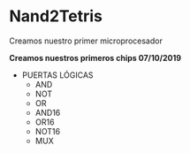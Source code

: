 # Nand2Tetris
Creamos nuestro primer microprocesador 

**Creamos nuestros primeros chips 07/10/2019**
* PUERTAS LÓGICAS
  * AND
  * NOT
  * OR
  * AND16
  * OR16
  * NOT16
  * MUX
